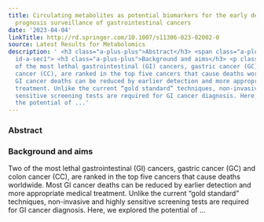 ```yaml
---
title: Circulating metabolites as potential biomarkers for the early detection and
  prognosis surveillance of gastrointestinal cancers
date: '2023-04-04'
linkTitle: http://rd.springer.com/10.1007/s11306-023-02002-0
source: Latest Results for Metabolomics
description: ' <h3 class="a-plus-plus">Abstract</h3> <span class="a-plus-plus abstract-section
  id-a-sec1"> <h3 class="a-plus-plus">Background and aims</h3> <p class="a-plus-plus">Two
  of the most lethal gastrointestinal (GI) cancers, gastric cancer (GC) and colon
  cancer (CC), are ranked in the top five cancers that cause deaths worldwide. Most
  GI cancer deaths can be reduced by earlier detection and more appropriate medical
  treatment. Unlike the current “gold standard” techniques, non-invasive and highly
  sensitive screening tests are required for GI cancer diagnosis. Here, we explored
  the potential of ...'
---
```

 <h3 class="a-plus-plus">Abstract</h3> <span class="a-plus-plus abstract-section id-a-sec1"> <h3 class="a-plus-plus">Background and aims</h3> <p class="a-plus-plus">Two of the most lethal gastrointestinal (GI) cancers, gastric cancer (GC) and colon cancer (CC), are ranked in the top five cancers that cause deaths worldwide. Most GI cancer deaths can be reduced by earlier detection and more appropriate medical treatment. Unlike the current “gold standard” techniques, non-invasive and highly sensitive screening tests are required for GI cancer diagnosis. Here, we explored the potential of ...